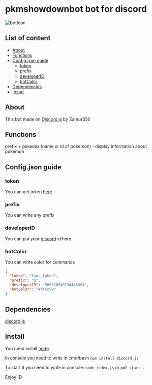 # pkmshowdownbot bot for discord
![botIcon](botIcon.png)

## List of content
* [About](https://github.com/Zamur650/pkmshowdownbot#about)
* [Functions](https://github.com/Zamur650/pkmshowdownbot#functions)
* [Config.json guide](https://github.com/Zamur650/pkmshowdownbot#configjson-guide)
  * [token](https://github.com/Zamur650/pkmshowdownbot#token)
  * [prefix](https://github.com/Zamur650/pkmshowdownbot#prefix)
  * [developerID](https://github.com/Zamur650/pkmshowdownbot#developerID)
  * [botColor](https://github.com/Zamur650/pkmshowdownbot#botColor)
* [Dependencies](#dependencies)
* [Install](#install)
## About
This bot made on [Discord.js](https://github.com/discordjs/discord.js) by Zamur650
## Functions
prefix + pokedex (name or id of pokemon) - display information about pokemon
## Config.json guide
### token
You can get token [here](https://discord.com/developers/applications)
### prefix
You can write any prefix
### developerID
You can put your [discord](https://support.discord.com/hc/en-us/articles/206346498-Where-can-I-find-my-User-Server-Message-ID) id here
### botColor
You can write color for commands
```json
{
  "token": "Your_token",
  "prefix": "$",
  "developerID": "586128640136445964",
  "botColor": "#ffcc99"
}
```
## Dependencies
[discord.js](https://www.npmjs.com/package/discord.js)
## Install
You need install [node](https://nodejs.org/en/)

In console you need to write in cmd/bash
```npm install discord.js```

To start it you need to write in console: `node index.js` or `pm2 start .`

Enjoy :D